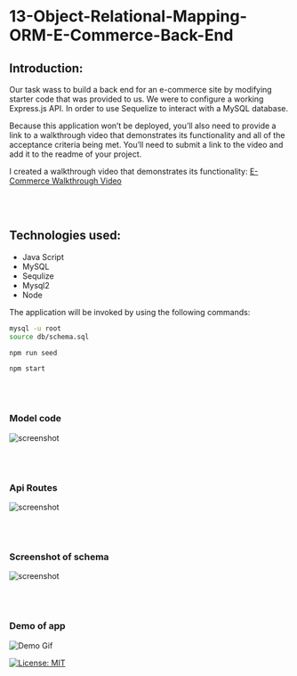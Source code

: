# 13-Object-Relational-Mapping-ORM-E-Commerce-Back-End

## Introduction:
Our task wass to build a back end for an e-commerce site by modifying starter code that was provided to us. We were to configure a working Express.js API. In order to  use Sequelize to interact with a MySQL database.

Because this application won’t be deployed, you’ll also need to provide a link to a walkthrough video that demonstrates its functionality and all of the acceptance criteria being met. You’ll need to submit a link to the video and add it to the readme of your project.

I created a walkthrough video that demonstrates its functionality:
[E-Commerce Walkthrough Video](https://drive.google.com/file/d/12KFl-aywg60e875x8bd6Uw1RBWWl7jDj/view)

<br>
<br>


## Technologies used:

* Java Script
* MySQL
* Sequlize
* Mysql2
* Node


The application will be invoked by using the following commands:
```bash
mysql -u root
source db/schema.sql
```
```bash
npm run seed
```
```bash
npm start
```
<br>
<br>

### Model code
![screenshot](assets/img/models.JPG)

<br>
<br>

### Api Routes
![screenshot](assets/img/api.JPG)

<br>
<br>

### Screenshot of schema
![screenshot](assets/img/schema.JPG)

<br>
<br>

### Demo of app
![Demo Gif](assets/img/walkthrough.gif)


[![License: MIT](https://img.shields.io/badge/License-MIT-yellow.svg)](https://opensource.org/licenses/MIT)



